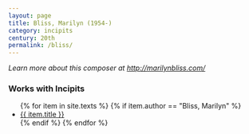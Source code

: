 ```yaml
---
layout: page
title: Bliss, Marilyn (1954-)
category: incipits
century: 20th
permalink: /bliss/
---
```


*Learn more about this composer at <a href="http://marilynbliss.com/" target="_blank">http://marilynbliss.com/</a>*
<br/>

### Works with Incipits
<ul class="texts">
    {% for item in site.texts %}
      {% if item.author == "Bliss, Marilyn" %}
          <li class="text-title">
          <a href="{{ site.baseurl }}{{ item.url }}">
        {{ item.title }}
              </a>
    </li>
      {% endif %}
    {% endfor %}
</ul>